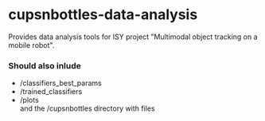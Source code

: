 # cupsnbottles-data-analysis
Provides data analysis tools for ISY project "Multimodal object tracking on a mobile robot".

### Should also inlude
  * /classifiers_best_params
  * /trained_classifiers
  * /plots  
and the /cupsnbottles directory with files
